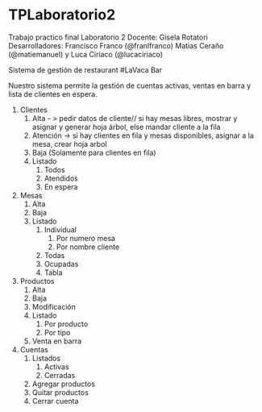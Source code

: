 # TPLaboratorio2
Trabajo practico final Laboratorio 2
Docente: Gisela Rotatori
Desarrolladores: Francisco Franco (@franlfranco) Matias Ceraño (@matiemanuel) y Luca Ciriaco (@lucaciriaco)

Sistema de gestión de restaurant #LaVaca Bar

Nuestro sistema permite la gestión de cuentas activas, ventas en barra y lista de clientes en espera.

1. Clientes
    1. Alta - > pedir datos de cliente// si hay mesas libres, mostrar y asignar y generar hoja árbol, else mandar cliente a la fila
    2. Atención -> si hay clientes en fila y mesas disponibles, asignar a la mesa, crear hoja arbol
    3. Baja (Solamente para clientes en fila)
    4. Listado
        1. Todos
        2. Atendidos
        3. En espera
2. Mesas
    1. Alta
    2. Baja
    3. Listado
        1. Individual
            1. Por numero mesa
            2. Por nombre cliente
        2. Todas
        3. Ocupadas
        4. Tabla
3. Productos
    1. Alta
    2. Baja
    3. Modificación
    4. Listado
        1. Por producto
        2. Por tipo
    5. Venta en barra
4. Cuentas
    1. Listados
        1. Activas
        2. Cerradas
    2. Agregar productos
    3. Quitar productos
    4. Cerrar cuenta
